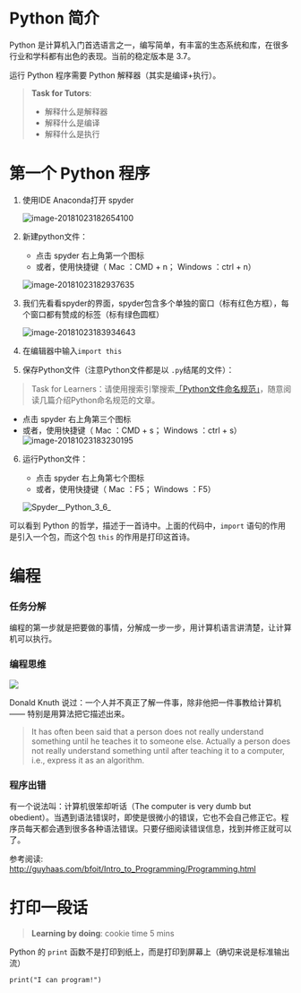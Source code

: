 # Python 简介

Python 是计算机入门首选语言之一，编写简单，有丰富的生态系统和库，在很多行业和学科都有出色的表现。当前的稳定版本是 3.7。

运行 Python 程序需要 Python 解释器（其实是编译+执行）。

> **Task for Tutors**:
>
> - 解释什么是解释器
> - 解释什么是编译
> - 解释什么是执行

# 第一个 Python 程序

1. 使用IDE Anaconda打开 spyder

   ![image-20181023182654100](https://ws4.sinaimg.cn/large/006tNbRwly1fwic0c9oomj310y0m4785.jpg)

2. 新建python文件：

   - 点击 spyder 右上角第一个图标
   - 或者，使用快捷键（ Mac ：CMD + n； Windows ：ctrl + n）

   ![image-20181023182937635](https://ws4.sinaimg.cn/large/006tNbRwly1fwic35u3eqj30kh03hwf3.jpg)

3. 我们先看看spyder的界面，spyder包含多个单独的窗口（标有红色方框），每个窗口都有赞成的标签（标有绿色圆框）

   ![image-20181023183934643](https://ws4.sinaimg.cn/large/006tNbRwly1fwichbrto1j30va0nvwhv.jpg)

4. 在编辑器中输入`import this`

5. 保存Python文件（注意Python文件都是以 `.py`结尾的文件）：
  > Task for Learners：请使用搜索引擎搜索[「Python文件命名规范」](https://www.bing.com/search?q=python%E6%96%87%E4%BB%B6%E5%91%BD%E5%90%8D%E8%A7%84%E8%8C%83&qs=n&form=QBRE&sp=-1&pq=python%E6%96%87%E4%BB%B6%E5%91%BD%E5%90%8D%E8%A7%84%E8%8C%83&sc=0-12&sk=&cvid=B1875E99BD0E444FA38C9A35911A955A)，随意阅读几篇介绍Python命名规范的文章。

  - 点击 spyder 右上角第三个图标
  - 或者，使用快捷键（ Mac ：CMD + s； Windows ：ctrl + s）
  ![image-20181023183230195](https://ws3.sinaimg.cn/large/006tNbRwly1fwic69r6aoj30kh03haao.jpg)

6. 运行Python文件：
   - 点击 spyder 右上角第七个图标
   - 或者，使用快捷键（ Mac ：F5； Windows ：F5）
   
   ![Spyder__Python_3_6_](https://ws4.sinaimg.cn/large/006tNbRwly1fwid2kg2f3j30vb0nv795.jpg)

可以看到 Python 的哲学，描述于一首诗中。上面的代码中，`import` 语句的作用是引入一个包，而这个包 `this` 的作用是打印这首诗。

# 编程

### 任务分解

编程的第一步就是把要做的事情，分解成一步一步，用计算机语言讲清楚，让计算机可以执行。

### 编程思维

![](https://ws4.sinaimg.cn/large/006tNbRwly1fwict5oyqdj31kw1kw124.jpg)

Donald Knuth 说过：一个人并不真正了解一件事，除非他把一件事教给计算机 —— 特别是用算法把它描述出来。

> It has often been said that a person does not really
> understand something until he teaches it to someone else.
> Actually a person does not really understand something
> until after teaching it to a computer, i.e., express it
> as an algorithm.

### 程序出错

有一个说法叫：计算机很笨却听话（The computer is very dumb but obedient）。当遇到语法错误时，即使是很微小的错误，它也不会自己修正它。程序员每天都会遇到很多各种语法错误。只要仔细阅读错误信息，找到并修正就可以了。

参考阅读: http://guyhaas.com/bfoit/Intro_to_Programming/Programming.html

# 打印一段话


> **Learning by doing**:  cookie time 5 mins

Python 的 `print` 函数不是打印到纸上，而是打印到屏幕上（确切来说是标准输出流）

```
print("I can program!")
```


